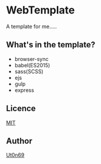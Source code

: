 WebTemplate
====

A template for me.....

## What's in the template?

- browser-sync
- babel(ES2015)
- sass(SCSS)
- ejs
- gulp
- express

## Licence

[MIT](https://github.com/tcnksm/tool/blob/master/LICENCE)

## Author

[Ut0n69](https://github.com/Ut0n69)
